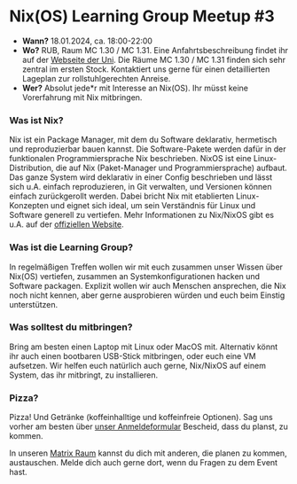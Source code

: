 # Nix(OS) Learning Group Meetup #3

- **Wann?** 18.01.2024, ca. 18:00-22:00
- **Wo?** RUB, Raum MC 1.30 / MC 1.31. Eine Anfahrtsbeschreibung findet ihr auf der [Webseite der Uni](https://www.ruhr-uni-bochum.de/de/anreise-zur-ruhr-universitaet). Die Räume MC 1.30 / MC 1.31 finden sich sehr zentral im ersten Stock. Kontaktiert uns gerne für einen detaillierten Lageplan zur rollstuhlgerechten Anreise.
- **Wer?** Absolut jede*r mit Interesse an Nix(OS). Ihr müsst keine Vorerfahrung mit Nix mitbringen.

### Was ist Nix?

Nix ist ein Package Manager, mit dem du Software deklarativ, hermetisch und reproduzierbar bauen kannst. Die Software-Pakete werden dafür in der funktionalen Programmiersprache Nix beschrieben. NixOS ist eine Linux-Distribution, die auf Nix (Paket-Manager und Programmiersprache) aufbaut. Das ganze System wird deklarativ in einer Config beschrieben und lässt sich u.A. einfach reproduzieren, in Git verwalten, und Versionen können einfach zurückgerollt werden. Dabei bricht Nix mit etablierten Linux-Konzepten und eignet sich ideal, um sein Verständnis für Linux und Software generell zu vertiefen.
Mehr Informationen zu Nix/NixOS gibt es u.A. auf der [offiziellen Website](https://nixos.org/).

### Was ist die Learning Group?

In regelmäßigen Treffen wollen wir mit euch zusammen unser Wissen über Nix(OS) vertiefen, zusammen an Systemkonfigurationen hacken und Software packagen. Explizit wollen wir auch Menschen ansprechen, die Nix noch nicht kennen, aber gerne ausprobieren würden und euch beim Einstig unterstützen.

### Was solltest du mitbringen?

Bring am besten einen Laptop mit Linux oder MacOS mit. Alternativ könnt ihr auch einen bootbaren USB-Stick mitbringen, oder euch eine VM aufsetzen. Wir helfen euch natürlich auch gerne, Nix/NixOS auf einem System, das ihr mitbringt, zu installieren.

### Pizza?

Pizza! Und Getränke (koffeinhalltige und koffeinfreie Optionen). Sag uns vorher am besten über [unser Anmeldeformular](https://forms.gle/Hycs1rzg1q9hUv6G9) Bescheid, dass du planst, zu kommen.

In unseren [Matrix Raum](https://matrix.to/#/#bochum:nixos.org) kannst du dich mit anderen, die planen zu kommen, austauschen. Melde dich auch gerne dort, wenn du Fragen zu dem Event hast. 